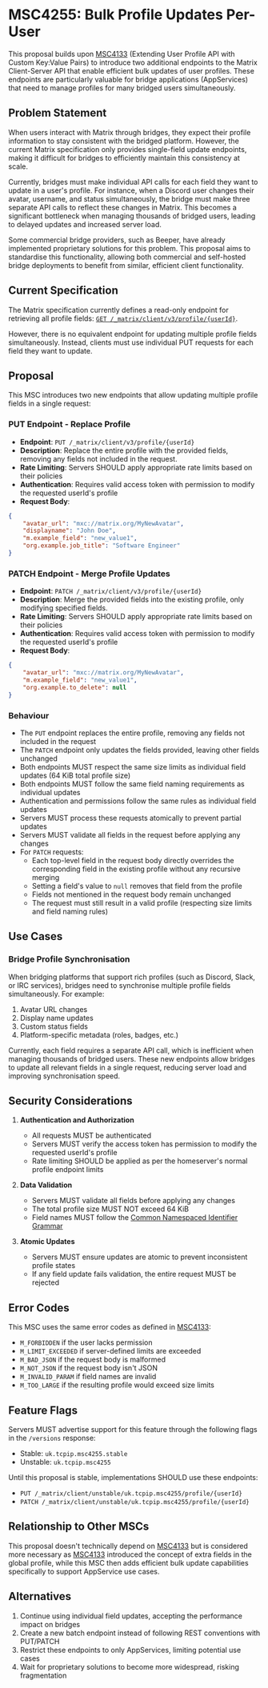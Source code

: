 # MSC4255: Bulk Profile Updates Per-User

This proposal builds upon [MSC4133](https://github.com/matrix-org/matrix-spec-proposals/pull/4133)
(Extending User Profile API with Custom Key:Value Pairs) to introduce two additional endpoints to
the Matrix Client-Server API that enable efficient bulk updates of user profiles. These endpoints
are particularly valuable for bridge applications (AppServices) that need to manage profiles for
many bridged users simultaneously.

## Problem Statement

When users interact with Matrix through bridges, they expect their profile information to stay
consistent with the bridged platform. However, the current Matrix specification only provides
single-field update endpoints, making it difficult for bridges to efficiently maintain this
consistency at scale.

Currently, bridges must make individual API calls for each field they want to update in a user's
profile. For instance, when a Discord user changes their avatar, username, and status
simultaneously, the bridge must make three separate API calls to reflect these changes in Matrix.
This becomes a significant bottleneck when managing thousands of bridged users, leading to delayed
updates and increased server load.

Some commercial bridge providers, such as Beeper, have already implemented proprietary solutions
for this problem. This proposal aims to standardise this functionality, allowing both commercial
and self-hosted bridge deployments to benefit from similar, efficient client functionality.

## Current Specification

The Matrix specification currently defines a read-only endpoint for retrieving all profile fields:
[`GET /_matrix/client/v3/profile/{userId}`](https://spec.matrix.org/v1.13/client-server-api/#get_matrixclientv3profileuserid).

However, there is no equivalent endpoint for updating multiple profile fields simultaneously.
Instead, clients must use individual PUT requests for each field they want to update.

## Proposal

This MSC introduces two new endpoints that allow updating multiple profile fields in a single
request:

### PUT Endpoint - Replace Profile

- **Endpoint**: `PUT /_matrix/client/v3/profile/{userId}`
- **Description**: Replace the entire profile with the provided fields, removing any fields not
  included in the request.
- **Rate Limiting**: Servers SHOULD apply appropriate rate limits based on their policies
- **Authentication**: Requires valid access token with permission to modify the requested userId's
  profile
- **Request Body**:

```json
{
    "avatar_url": "mxc://matrix.org/MyNewAvatar",
    "displayname": "John Doe",
    "m.example_field": "new_value1",
    "org.example.job_title": "Software Engineer"
}
```

### PATCH Endpoint - Merge Profile Updates

- **Endpoint**: `PATCH /_matrix/client/v3/profile/{userId}`
- **Description**: Merge the provided fields into the existing profile, only modifying specified
  fields.
- **Rate Limiting**: Servers SHOULD apply appropriate rate limits based on their policies
- **Authentication**: Requires valid access token with permission to modify the requested userId's
  profile
- **Request Body**:

```json
{
    "avatar_url": "mxc://matrix.org/MyNewAvatar",
    "m.example_field": "new_value1",
    "org.example.to_delete": null
}
```

### Behaviour

- The `PUT` endpoint replaces the entire profile, removing any fields not included in the request
- The `PATCH` endpoint only updates the fields provided, leaving other fields unchanged
- Both endpoints MUST respect the same size limits as individual field updates (64 KiB total
  profile size)
- Both endpoints MUST follow the same field naming requirements as individual updates
- Authentication and permissions follow the same rules as individual field updates
- Servers MUST process these requests atomically to prevent partial updates
- Servers MUST validate all fields in the request before applying any changes
- For `PATCH` requests:
  - Each top-level field in the request body directly overrides the corresponding field in the
    existing profile without any recursive merging
  - Setting a field's value to `null` removes that field from the profile
  - Fields not mentioned in the request body remain unchanged
  - The request must still result in a valid profile (respecting size limits and field naming rules)

## Use Cases

### Bridge Profile Synchronisation

When bridging platforms that support rich profiles (such as Discord, Slack, or IRC services),
bridges need to synchronise multiple profile fields simultaneously. For example:

1. Avatar URL changes
2. Display name updates
3. Custom status fields
4. Platform-specific metadata (roles, badges, etc.)

Currently, each field requires a separate API call, which is inefficient when managing thousands of
bridged users. These new endpoints allow bridges to update all relevant fields in a single request,
reducing server load and improving synchronisation speed.

## Security Considerations

1. **Authentication and Authorization**
   - All requests MUST be authenticated
   - Servers MUST verify the access token has permission to modify the requested userId's profile
   - Rate limiting SHOULD be applied as per the homeserver's normal profile endpoint limits

2. **Data Validation**
   - Servers MUST validate all fields before applying any changes
   - The total profile size MUST NOT exceed 64 KiB
   - Field names MUST follow the [Common Namespaced Identifier Grammar](https://spec.matrix.org/v1.13/appendices/#common-namespaced-identifier-grammar)

3. **Atomic Updates**
   - Servers MUST ensure updates are atomic to prevent inconsistent profile states
   - If any field update fails validation, the entire request MUST be rejected

## Error Codes

This MSC uses the same error codes as defined in [MSC4133](https://github.com/matrix-org/matrix-spec-proposals/pull/4133):

- `M_FORBIDDEN` if the user lacks permission
- `M_LIMIT_EXCEEDED` if server-defined limits are exceeded
- `M_BAD_JSON` if the request body is malformed
- `M_NOT_JSON` if the request body isn't JSON
- `M_INVALID_PARAM` if field names are invalid
- `M_TOO_LARGE` if the resulting profile would exceed size limits

## Feature Flags

Servers MUST advertise support for this feature through the following flags in the `/versions`
response:

- Stable: `uk.tcpip.msc4255.stable`
- Unstable: `uk.tcpip.msc4255`

Until this proposal is stable, implementations SHOULD use these endpoints:

- `PUT /_matrix/client/unstable/uk.tcpip.msc4255/profile/{userId}`
- `PATCH /_matrix/client/unstable/uk.tcpip.msc4255/profile/{userId}`

## Relationship to Other MSCs

This proposal doesn't technically depend on [MSC4133](https://github.com/matrix-org/matrix-spec-proposals/pull/4133)
but is considered more necessary as [MSC4133](https://github.com/matrix-org/matrix-spec-proposals/pull/4133)
introduced the concept of extra fields in the global profile, while this MSC then adds efficient
bulk update capabilities specifically to support AppService use cases.

## Alternatives

1. Continue using individual field updates, accepting the performance impact on bridges
2. Create a new batch endpoint instead of following REST conventions with PUT/PATCH
3. Restrict these endpoints to only AppServices, limiting potential use cases
4. Wait for proprietary solutions to become more widespread, risking fragmentation
